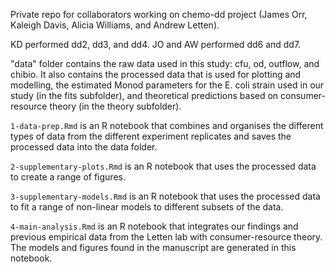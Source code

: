 Private repo for collaborators working on chemo-dd project (James Orr, Kaleigh Davis, Alicia Williams, and Andrew Letten). 

KD performed dd2, dd3, and dd4. JO and AW performed dd6 and dd7.

"data" folder contains the raw data used in this study: cfu, od, outflow, and chibio. It also contains the processed data that is used for plotting and modelling, the estimated Monod parameters for the E. coli strain used in our study (in the fits subfolder), and theoretical predictions based on consumer-resource theory (in the theory subfolder). 

`1-data-prep.Rmd` is an R notebook that combines and organises the different types of data from the different experiment replicates and saves the processed data into the data folder.

`2-supplementary-plots.Rmd` is an R notebook that uses the processed data to create a range of figures.

`3-supplementary-models.Rmd` is an R notebook that uses the processed data to fit a range of non-linear models to different subsets of the data.

`4-main-analysis.Rmd` is an R notebook that integrates our findings and previous empirical data from the Letten lab with consumer-resource theory. The models and figures found in the manuscript are generated in this notebook. 
